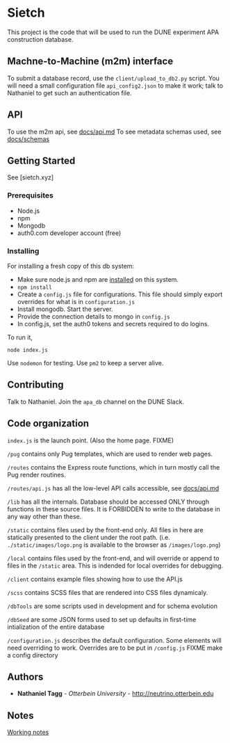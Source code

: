 # Sietch

This project is the code that will be used to run the DUNE experiment APA construction database.


## Machne-to-Machine (m2m) interface

To submit a database record, use the `client/upload_to_db2.py` script.  You will need a small configuration file `api_config2.json` to make it work; talk to Nathaniel to get such an authentication file.

## API

To use the m2m api, see [docs/api.md](docs/api.md)
To see metadata schemas used, see [docs/schemas](docs/schemas)

## Getting Started

See [sietch.xyz]

### Prerequisites

- Node.js
- npm
- Mongodb
- auth0.com developer account (free)

### Installing

For installing a fresh copy of this db system:

- Make sure node.js and npm are [installed](https://developers.redhat.com/hello-world/nodejs/) on this system. 
- `npm install`
- Create a `config.js` file for configurations. This file should simply export overrides for what is in `configuration.js`
- Install mongodb. Start the server.  
- Provide the connection details to mongo in `config.js`
- In config.js, set the auth0 tokens and secrets required to do logins.

To run it, 
```
node index.js
```

Use `nodemon` for testing. Use `pm2` to keep a server alive.

## Contributing

Talk to Nathaniel.  Join the `apa_db` channel on the DUNE Slack.


## Code organization

`index.js` is the launch point. (Also the home page. FIXME)

`/pug` contains only Pug templates, which are used to render web pages.

`/routes` contains the Express route functions, which in turn mostly call the Pug render routines.

`/routes/api.js` has all the low-level API calls accessible, see [docs/api.md](docs/api.md)

`/lib` has all the internals. Database should be accessed ONLY through functions in these source files.  It is FORBIDDEN to write to the database in any way other than these.

`/static` contains files used by the front-end only.  All files in here are statically presented to the client under the root path.  (i.e. `./static/images/logo.png` is available to the browser as `/images/logo.png`)

`/local` contains files used by the front-end, and will override or append to files in the `/static` area. This is indended for local overrides for debugging.

`/client` contains example files showing how to use the API.js

`/scss` contains SCSS files that are rendered into CSS files dynamicaly.

`/dbTools` are some scripts used in development and for schema evolution

`/dbSeed` are some JSON forms used to set up defaults in first-time intialization of the entire database 

`/configuration.js` describes the default configuration.  Some elements will need overriding to work.  Overrides are to be put in `/config.js`  FIXME make a config directory
## Authors

* **Nathaniel Tagg** - *Otterbein University* - http://neutrino.otterbein.edu


## Notes

[Working notes](docs/.md)